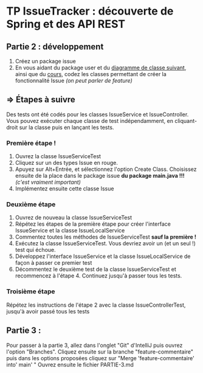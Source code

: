 # TP IssueTracker : découverte de Spring et des API REST

## Partie 2 : développement

1. Créez un package issue
2. En vous aidant du package user et du [diagramme de classe suivant][packages-user+issue-uml], ainsi que du 
[cours][cours-api-spring], codez les classes permettant de créer la fonctionnalité Issue 
*(on peut parler de feature)*

## => Étapes à suivre

Des tests ont été codés pour les classes IssueService et IssueController. 
Vous pouvez exécuter chaque classe de test indépendamment, en cliquant-droit sur la classe puis en lançant les tests.
### Première étape !
1. Ouvrez la classe IssueServiceTest
2. Cliquez sur un des types Issue en rouge. 
2. Apuyez sur Alt+Entrée, et sélectionnez l'option Create Class. Choisissez ensuite de la place dans le package issue 
**du package main.java !!!** *(c'est vraiment important)*
3. Implémentez ensuite cette classe Issue

### Deuxième étape 
1. Ouvrez de nouveau la classe IssueServiceTest
2. Répétez les étapes de la première étape pour créer l'interface IssueService et la classe IssueLocalService
3. Commentez toutes les méthodes de IssueServiceTest **sauf la première !**
4. Exécutez la classe IssueServiceTest. Vous devriez avoir un (et un seul !) test qui échoue.
5. Développez l'interface IssueService et la classe IssueLocalService de façon à passer ce premier test
6. Décommentez le deuxième test de la classe IssueServiceTest et recommencez à l'étape 4. Continuez jusqu'à passer tous
les tests.

### Troisième étape
Répétez les instructions de l'étape 2 avec la classe IssueControllerTest, jusqu'à avoir passé tous les tests

## Partie 3 :
Pour passer à la partie 3, allez dans l'onglet "Git" d'IntelliJ puis ouvrez l'option "Branches".
Cliquez ensuite sur la branche "feature-commentaire" puis dans les options proposées cliquez sur "Merge 
'feature-commentaire' into' main' "
Ouvrez ensuite le fichier PARTIE-3.md




[packages-user+issue-uml]: https://drive.google.com/file/d/1lnmB584XUOgQxtVJaJlfG9yLWnPNkyo-/view?usp=sharing
[cours-api-spring]: https://nathanael-gimenez.canoprof.fr/eleve/DA4%20-%20Programmation%20Avanc%C3%A9e/activities/API_REST_avec_Spring.html